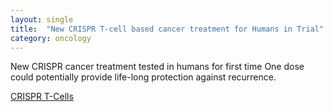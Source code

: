 ```yaml
---
layout: single
title:  "New CRISPR T-cell based cancer treatment for Humans in Trial"
category: oncology
---
```



New CRISPR cancer treatment tested in humans for first time
One dose could potentially provide life-long protection against recurrence.



[CRISPR T-Cells](https://www.freethink.com/health/crispr-cancer-treatment)